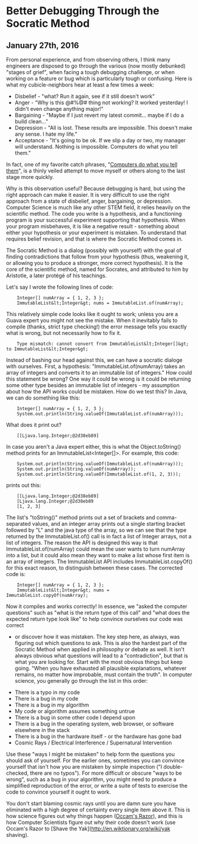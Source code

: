 # Better Debugging Through the Socratic Method
## January 27th, 2016

From personal experience, and from observing others, I think many engineers are
disposed to go through the various (now mostly debunked) "stages of grief",
when facing a tough debugging challenge, or when working on a feature or bug
which is particularly tough or confusing.  Here is what my cubicle-neighbors
hear at least a few times a week:

* Disbelief - "what?  Run it again, see if it still doesn't work"
* Anger - "Why is this @#%@# thing not working?  It worked yesterday!  I didn't even change anything major!"
* Bargaining - "Maybe if I just revert my latest commit... maybe if I do a build clean..."
* Depression - "All is lost.  These results are impossible.  This doesn't make any sense.  I hate my life."
* Acceptance - "It's going to be ok.  If we slip a day or two, my manager will understand.  Nothing is impossible.  Computers do what you tell them."

In fact, one of my favorite catch phrases, "[Computers do what you tell them](2015-05-04-Telling-Computers-What-To-Do.html)",
is a thinly veiled attempt to move myself or others along to the last
stage more quickly.

Why is this observation useful?  Because debugging is hard, but using the right
approach can make it easier.  It is very difficult to use the right approach
from a state of disbelief, anger, bargaining, or depression.  Computer Science
is much like any other STEM field, it relies heavily on the scientific method.
The code you write is a hypothesis, and a functioning program is your
successful experiment supporting that hypothesis.  When your program
misbehaves, it is like a negative result - something about either your
hypothesis or your experiment is mistaken.  To understand that requires belief
revision, and that is where the Socratic Method comes in.

The Socratic Method is a dialog (possibly with yourself) with the goal of
finding contradictions that follow from your hypothesis (thus, weakening it, or
allowing you to produce a stronger, more correct hypothesis).  It is the core
of the scientific method, named for Socrates, and attributed to him by
Aristotle, a later protégé of his teachings.

Let's say I wrote the following lines of code:
```
    Integer[] numArray = { 1, 2, 3 };
    ImmutableList&lt;Integer&gt; nums = ImmutableList.of(numArray);
```

This relatively simple code looks like it ought to work; unless you are a Guava
expert you might not see the mistake.  When it inevitably fails to compile
(thanks, strict type checking!) the error message tells you exactly what is wrong, but not necessarily how to fix it.

```
    Type mismatch: cannot convert from ImmutableList&lt;Integer[]&gt; to ImmutableList&lt;Integer&gt;
```

Instead of bashing our head against this, we can have a socratic dialoge with
ourselves.  First, a hypothesis: "ImmutableList.of(numArray) takes an array of
integers and converts it to an immutable list of integers."  How could this
statement be wrong?  One way it could be wrong is it could be returning some
other type besides an immutable list of integers - my assumption about how the
API works could be mistaken.  How do we test this?  In Java, we can do
something like this:

```
    Integer[] numArray = { 1, 2, 3 };
    System.out.println(String.valueOf(ImmutableList.of(numArray)));
```

What does it print out?

```
    [[Ljava.lang.Integer;@2d38eb89]
```

In case you aren't a Java expert either, this is what the Object.toString() method prints for an ImmutableList&lt;Integer[]&gt;.  For example, this code:
```
    System.out.println(String.valueOf(ImmutableList.of(numArray)));
    System.out.println(String.valueOf(numArray));
    System.out.println(String.valueOf(ImmutableList.of(1, 2, 3)));
```
prints out this:
```
    [[Ljava.lang.Integer;@2d38eb89]
    [Ljava.lang.Integer;@2d38eb89
    [1, 2, 3]
```

The list's "toString()" method prints out a set of brackets and comma-separated
values, and an integer array prints out a single starting bracket followed by
"L" and the java type of the array, so we can see that the type returned by the
ImmutableList.of() call is in fact a list of Integer arrays, not a list of
integers.  The reason the API is designed this way is that
ImmutableList.of(numArray) could mean the user wants to turn numArray into a
list, but it could also mean they want to make a list whose first item is an
array of integers.  The ImmutableList API includes ImmutableList.copyOf() for
this exact reason, to distinguish between these cases.  The corrected code is:
```
    Integer[] numArray = { 1, 2, 3 };
    ImmutableList&lt;Integer&gt; nums = ImmutableList.copyOf(numArray);
```

Now it compiles and works correctly!  In essence, we "asked the computer
questions" such as "what is the return type of this call" and "what does the
expected return type look like" to help convince ourselves our code was correct
- or discover how it was mistaken.  The key step here, as always, was figuring
out which questions to ask.  This is also the hardest part of the Socratic
Method when applied in philosophy or debate as well.  It isn't always obvious
what questions will lead to a "contradiction", but that is what you are looking
for.  Start with the most obvious things but keep going.  "When you have
exhausted all plausible explanations, whatever remains, no matter how
improbable, must contain the truth".  In computer science, you generally go
through the list in this order:

* There is a typo in my code
* There is a bug in my code
* There is a bug in my algorithm
* My code or algorithm assumes something untrue
* There is a bug in some other code I depend upon
* There is a bug in the operating system, web browser, or software elsewhere in the stack
* There is a bug in the hardware itself - or the hardware has gone bad
* Cosmic Rays / Electrical Interference / Supernatural Intervention

Use these "ways I might be mistaken" to help form the questions you should ask
of yourself.  For the earlier ones, sometimes you can convince yourself that
isn't how you are mistaken by simple inspection ("I double-checked, there are
no typos").  For more difficult or obscure "ways to be wrong", such as a bug in
your algorithm, you might need to produce a simplified reproduction of the
error, or write a suite of tests to exercise the code to convince yourself it
ought to work.

You don't start blaming cosmic rays until you are damn sure you have eliminated
with a high degree of certainty every single item above it.  This is how
science figures out why things happen ([Occam's Razor](http://en.wikipedia.org/wiki/Occam%27s_razor)), and
this is how Computer Scientists figure out why their code doesn't work (use
Occam's Razor to [Shave the Yak](http://en.wiktionary.org/wiki/yak shaving).
